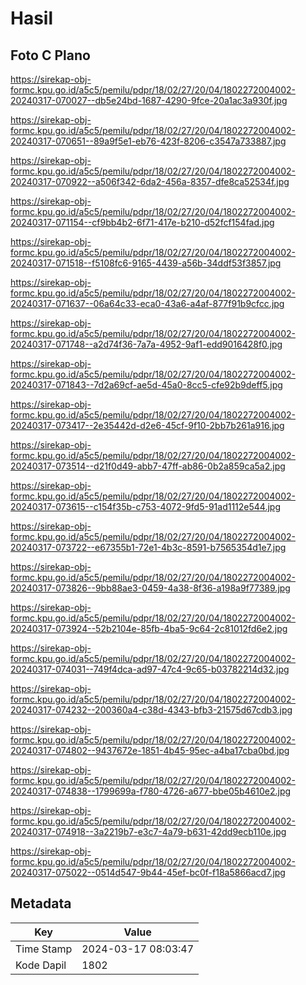 # Hasil

## Foto C Plano

https://sirekap-obj-formc.kpu.go.id/a5c5/pemilu/pdpr/18/02/27/20/04/1802272004002-20240317-070027--db5e24bd-1687-4290-9fce-20a1ac3a930f.jpg

https://sirekap-obj-formc.kpu.go.id/a5c5/pemilu/pdpr/18/02/27/20/04/1802272004002-20240317-070651--89a9f5e1-eb76-423f-8206-c3547a733887.jpg

https://sirekap-obj-formc.kpu.go.id/a5c5/pemilu/pdpr/18/02/27/20/04/1802272004002-20240317-070922--a506f342-6da2-456a-8357-dfe8ca52534f.jpg

https://sirekap-obj-formc.kpu.go.id/a5c5/pemilu/pdpr/18/02/27/20/04/1802272004002-20240317-071154--cf9bb4b2-6f71-417e-b210-d52fcf154fad.jpg

https://sirekap-obj-formc.kpu.go.id/a5c5/pemilu/pdpr/18/02/27/20/04/1802272004002-20240317-071518--f5108fc6-9165-4439-a56b-34ddf53f3857.jpg

https://sirekap-obj-formc.kpu.go.id/a5c5/pemilu/pdpr/18/02/27/20/04/1802272004002-20240317-071637--06a64c33-eca0-43a6-a4af-877f91b9cfcc.jpg

https://sirekap-obj-formc.kpu.go.id/a5c5/pemilu/pdpr/18/02/27/20/04/1802272004002-20240317-071748--a2d74f36-7a7a-4952-9af1-edd9016428f0.jpg

https://sirekap-obj-formc.kpu.go.id/a5c5/pemilu/pdpr/18/02/27/20/04/1802272004002-20240317-071843--7d2a69cf-ae5d-45a0-8cc5-cfe92b9deff5.jpg

https://sirekap-obj-formc.kpu.go.id/a5c5/pemilu/pdpr/18/02/27/20/04/1802272004002-20240317-073417--2e35442d-d2e6-45cf-9f10-2bb7b261a916.jpg

https://sirekap-obj-formc.kpu.go.id/a5c5/pemilu/pdpr/18/02/27/20/04/1802272004002-20240317-073514--d21f0d49-abb7-47ff-ab86-0b2a859ca5a2.jpg

https://sirekap-obj-formc.kpu.go.id/a5c5/pemilu/pdpr/18/02/27/20/04/1802272004002-20240317-073615--c154f35b-c753-4072-9fd5-91ad1112e544.jpg

https://sirekap-obj-formc.kpu.go.id/a5c5/pemilu/pdpr/18/02/27/20/04/1802272004002-20240317-073722--e67355b1-72e1-4b3c-8591-b7565354d1e7.jpg

https://sirekap-obj-formc.kpu.go.id/a5c5/pemilu/pdpr/18/02/27/20/04/1802272004002-20240317-073826--9bb88ae3-0459-4a38-8f36-a198a9f77389.jpg

https://sirekap-obj-formc.kpu.go.id/a5c5/pemilu/pdpr/18/02/27/20/04/1802272004002-20240317-073924--52b2104e-85fb-4ba5-9c64-2c81012fd6e2.jpg

https://sirekap-obj-formc.kpu.go.id/a5c5/pemilu/pdpr/18/02/27/20/04/1802272004002-20240317-074031--749f4dca-ad97-47c4-9c65-b03782214d32.jpg

https://sirekap-obj-formc.kpu.go.id/a5c5/pemilu/pdpr/18/02/27/20/04/1802272004002-20240317-074232--200360a4-c38d-4343-bfb3-21575d67cdb3.jpg

https://sirekap-obj-formc.kpu.go.id/a5c5/pemilu/pdpr/18/02/27/20/04/1802272004002-20240317-074802--9437672e-1851-4b45-95ec-a4ba17cba0bd.jpg

https://sirekap-obj-formc.kpu.go.id/a5c5/pemilu/pdpr/18/02/27/20/04/1802272004002-20240317-074838--1799699a-f780-4726-a677-bbe05b4610e2.jpg

https://sirekap-obj-formc.kpu.go.id/a5c5/pemilu/pdpr/18/02/27/20/04/1802272004002-20240317-074918--3a2219b7-e3c7-4a79-b631-42dd9ecb110e.jpg

https://sirekap-obj-formc.kpu.go.id/a5c5/pemilu/pdpr/18/02/27/20/04/1802272004002-20240317-075022--0514d547-9b44-45ef-bc0f-f18a5866acd7.jpg


## Metadata

| Key        | Value               |
| ---------- | ------------------- |
| Time Stamp | 2024-03-17 08:03:47 |
| Kode Dapil | 1802                |



